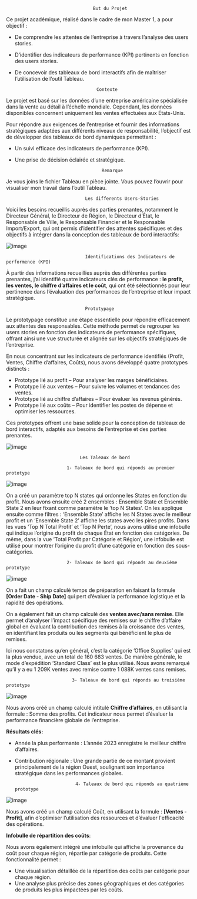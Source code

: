 
                                     But du Projet

Ce projet académique, réalisé dans le cadre de mon Master 1, a pour objectif :
- De comprendre les attentes de l’entreprise à travers l’analyse des users stories.
- D’identifier des indicateurs de performance (KPI) pertinents en fonction des users stories.
- De concevoir des tableaux de bord interactifs afin de maîtriser l’utilisation de l’outil Tableau.

                                     Contexte

Le projet est basé sur les données d’une entreprise américaine spécialisée dans la vente au détail à l’échelle mondiale. Cependant, les données disponibles concernent uniquement les ventes effectuées aux États-Unis.

Pour répondre aux exigences de l’entreprise et fournir des informations stratégiques adaptées aux différents niveaux de responsabilité, l’objectif est de développer des tableaux de bord dynamiques permettant :
- Un suivi efficace des indicateurs de performance (KPI).
- Une prise de décision éclairée et stratégique.

                                       Remarque
Je vous joins le fichier Tableau en pièce jointe. Vous pouvez l’ouvrir pour visualiser mon travail dans l’outil Tableau.

                                  Les differents Users-Stories

Voici les besoins recueillis auprès des parties prenantes, notamment le Directeur Général, le Directeur de Région, le Directeur d’État, le Responsable de Ville, le Responsable Financier et le Responsable Import/Export, qui ont permis d’identifier des attentes spécifiques et des objectifs à intégrer dans la conception des tableaux de bord interactifs:

![image](https://github.com/Hadad-Ahmed-Ali/Business-Intelligence/assets/128106188/eb8f7cf0-f5d2-41c3-bd45-cb118eb6a142)


                                  Identifications des Indicateurs de performence (KPI)

À partir des informations recueillies auprès des différentes parties prenantes, j’ai identifié quatre indicateurs clés de performance : **le profit, les ventes, le chiffre d’affaires et le coût**, qui ont été sélectionnés pour leur pertinence dans l’évaluation des performances de l’entreprise et leur impact stratégique.

                                  Prototypage

Le prototypage constitue une étape essentielle pour répondre efficacement aux attentes des responsables. Cette méthode permet de regrouper les users stories en fonction des indicateurs de performance spécifiques, offrant ainsi une vue structurée et alignée sur les objectifs stratégiques de l’entreprise.

En nous concentrant sur les indicateurs de performance identifiés (Profit, Ventes, Chiffre d’affaires, Coûts), nous avons développé quatre prototypes distincts :
- Prototype lié au profit – Pour analyser les marges bénéficiaires.
- Prototype lié aux ventes – Pour suivre les volumes et tendances des ventes.
- Prototype lié au chiffre d’affaires – Pour évaluer les revenus générés.
- Prototype lié aux coûts – Pour identifier les postes de dépense et optimiser les ressources.
  
Ces prototypes offrent une base solide pour la conception de tableaux de bord interactifs, adaptés aux besoins de l’entreprise et des parties prenantes.

![image](https://github.com/Hadad-Ahmed-Ali/Business-Intelligence/assets/128106188/123ec3c3-b9a3-4a4e-a529-0e8cf23002b7)


                                Les Taleaux de bord

                           1- Taleaux de bord qui réponds au premier prototype
![image](https://github.com/Hadad-Ahmed-Ali/Business-Intelligence/assets/128106188/826ebe8e-b57f-47ed-b3de-4192672ff3ba)

On a créé un paramètre top N states qui ordonne les States en fonction du profit.
Nous avons ensuite créé 2 ensembles : Ensemble State et Ensemble State 2 en leur fixant comme
paramètre le ’top N States’.
On les applique ensuite comme filtres : ‘Ensemble State’ affiche les N States avec le meilleur profit et
un ‘Ensemble State 2’ affiche les states avec les pires profits.
Dans les vues ’Top N Total Profit’ et ’Top N Perte’, nous avons utilisé une infobulle qui indique l’origine
du profit de chaque État en fonction des catégories.
De même, dans la vue ’Total Profit par Catégorie et Région’, une infobulle est utilisé pour montrer
l’origine du profit d’une catégorie en fonction des sous-catégories.

                           2- Taleaux de bord qui réponds au deuxième prototype
![image](https://github.com/Hadad-Ahmed-Ali/Business-Intelligence/assets/128106188/4173913b-52f4-4bca-a775-44ff90e275c9)

On a fait un champ calculé temps de préparation en faisant la formule **[Order Date - Ship Date]** qui pert d’évaluer la performance logistique et la rapidité des opérations.

On a également fait un champ calculé des **ventes avec/sans remise**. Elle permet d’analyser l’impact spécifique des remises sur le chiffre d’affaire global en évaluant la contribution des remises à la croissance des ventes, en identifiant les produits ou les segments qui bénéficient le plus de remises.

Ici nous constatons qu’en général, c’est la catégorie ’Office Supplies’ qui est la plus vendue, avec un
total de 160 683 ventes. De manière générale, le mode d’expédition ’Standard Class’ est le plus utilisé.
Nous avons remarqué qu’il y a eu 1 209K ventes avec remise contre 1 088K ventes sans remises.

                             3- Taleaux de bord qui réponds au troisième prototype
![image](https://github.com/Hadad-Ahmed-Ali/Business-Intelligence/assets/128106188/37ac3000-31f9-4bf1-ad27-848fcbc7b99c)
                            
Nous avons créé un champ calculé intitulé **Chiffre d’affaires**, en utilisant la formule :
Somme des profits. Cet indicateur nous permet d’évaluer la performance financière globale de l’entreprise.

**Résultats clés:**

- Année la plus performante : L’année 2023 enregistre le meilleur chiffre d’affaires.
- Contribution régionale : Une grande partie de ce montant provient principalement de la région Ouest, soulignant son importance stratégique dans les performances globales.

                             4- Taleaux de bord qui réponds au quatrième prototype
![image](https://github.com/Hadad-Ahmed-Ali/Business-Intelligence/assets/128106188/306b3a3b-1dda-494e-b861-0d861343375b)

Nous avons créé un champ calculé Coût, en utilisant la formule :
**[Ventes - Profit]**, afin d’optimiser l’utilisation des ressources et d’évaluer l'efficacité des opérations.

**Infobulle de répartition des coûts**:

Nous avons également intégré une infobulle qui affiche la provenance du coût pour chaque région, répartie par catégorie de produits. Cette fonctionnalité permet :

- Une visualisation détaillée de la répartition des coûts par catégorie pour chaque région.
- Une analyse plus précise des zones géographiques et des catégories de produits les plus impactées par les coûts.


